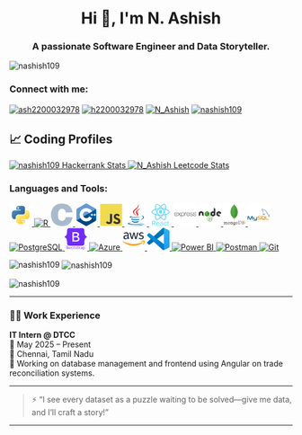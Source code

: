 <h1 align="center">Hi 👋, I'm N. Ashish</h1>
<h3 align="center">A passionate Software Engineer and Data Storyteller.</h3>

<p align="left"> <img src="https://komarev.com/ghpvc/?username=nashish109&label=Profile%20views&color=0e75b6&style=flat" alt="nashish109" /> </p>

<h3 align="left">Connect with me:</h3>
<p align="left">
<a href="https://www.codechef.com/users/ash2200032978" target="blank"><img align="center" src="https://cdn.jsdelivr.net/npm/simple-icons@3.1.0/icons/codechef.svg" alt="ash2200032978" height="30" width="40" /></a>
<a href="https://www.hackerrank.com/profile/h2200032978" target="blank"><img align="center" src="https://cdn.jsdelivr.net/npm/simple-icons@3.1.0/icons/hackerrank.svg" alt="h2200032978" height="30" width="40" /></a>
<a href="https://www.leetcode.com/u/N_Ashish/" target="blank"><img align="center" src="https://raw.githubusercontent.com/rahuldkjain/github-profile-readme-generator/master/src/images/icons/Social/leet-code.svg" alt="N_Ashish" height="30" width="40" /></a>
<a href="https://www.linkedin.com/in/nashish109" target="blank"><img align="center" src="https://cdn.jsdelivr.net/npm/simple-icons@3.1.0/icons/linkedin.svg" alt="nashish109" height="30" width="40" /></a>
</p>

## 📈 Coding Profiles

<span>
<a href="https://www.hackerrank.com/profile/h2200032978">
<img height="316" src="https://github-readme-stats.vercel.app/api?username=nashish109&show_icons=true&theme=github_dark&hide_border=true&title_color=58a6ff&icon_color=58a6ff" alt="nashish109 Hackerrank Stats"/>
</a>
<a href="https://leetcode.com/u/N_Ashish/">
<img height="316" src="https://leetcard.jacoblin.cool/N_Ashish?theme=dark&font=Ubuntu&cache=14400" alt="N_Ashish Leetcode Stats"/>
</a>
</span>

<h3 align="left">Languages and Tools:</h3>
<p align="left">
  <a href="https://www.python.org" target="_blank"> <img src="https://raw.githubusercontent.com/devicons/devicon/master/icons/python/python-original.svg" alt="Python" width="40" height="40"/> </a>
  <a href="https://www.r-project.org/" target="_blank"> <img src="https://www.vectorlogo.zone/logos/r-project/r-project-icon.svg" alt="R" width="40" height="40"/> </a>
  <a href="https://www.cprogramming.com/" target="_blank"> <img src="https://raw.githubusercontent.com/devicons/devicon/master/icons/c/c-original.svg" alt="C" width="40" height="40"/> </a>
  <a href="https://www.w3schools.com/cpp/" target="_blank"> <img src="https://raw.githubusercontent.com/devicons/devicon/master/icons/cplusplus/cplusplus-original.svg" alt="C++" width="40" height="40"/> </a>
  <a href="https://developer.mozilla.org/en-US/docs/Web/JavaScript" target="_blank"> <img src="https://raw.githubusercontent.com/devicons/devicon/master/icons/javascript/javascript-original.svg" alt="JavaScript" width="40" height="40"/> </a>
  <a href="https://www.java.com" target="_blank"> <img src="https://raw.githubusercontent.com/devicons/devicon/master/icons/java/java-original.svg" alt="Java" width="40" height="40"/> </a>
  <a href="https://reactjs.org/" target="_blank"> <img src="https://raw.githubusercontent.com/devicons/devicon/master/icons/react/react-original-wordmark.svg" alt="React" width="40" height="40"/> </a>
  <a href="https://expressjs.com" target="_blank"> <img src="https://raw.githubusercontent.com/devicons/devicon/master/icons/express/express-original-wordmark.svg" alt="Express.js" width="40" height="40"/> </a>
  <a href="https://nodejs.org" target="_blank"> <img src="https://raw.githubusercontent.com/devicons/devicon/master/icons/nodejs/nodejs-original-wordmark.svg" alt="Node.js" width="40" height="40"/> </a>
  <a href="https://www.mongodb.com/" target="_blank"> <img src="https://raw.githubusercontent.com/devicons/devicon/master/icons/mongodb/mongodb-original-wordmark.svg" alt="MongoDB" width="40" height="40"/> </a>
  <a href="https://www.mysql.com/" target="_blank"> <img src="https://raw.githubusercontent.com/devicons/devicon/master/icons/mysql/mysql-original-wordmark.svg" alt="MySQL" width="40" height="40"/> </a>
  <a href="https://www.postgresql.org/" target="_blank"> <img src="https://www.vectorlogo.zone/logos/postgresql/postgresql-icon.svg" alt="PostgreSQL" width="40" height="40"/> </a>
  <a href="https://getbootstrap.com" target="_blank"> <img src="https://raw.githubusercontent.com/devicons/devicon/master/icons/bootstrap/bootstrap-plain-wordmark.svg" alt="Bootstrap" width="40" height="40"/> </a>
  <a href="https://azure.microsoft.com/" target="_blank"> <img src="https://www.vectorlogo.zone/logos/microsoft_azure/microsoft_azure-icon.svg" alt="Azure" width="40" height="40"/> </a>
  <a href="https://aws.amazon.com/" target="_blank"> <img src="https://raw.githubusercontent.com/devicons/devicon/master/icons/amazonwebservices/amazonwebservices-original-wordmark.svg" alt="AWS" width="40" height="40"/> </a>
  <a href="https://code.visualstudio.com/" target="_blank"> <img src="https://raw.githubusercontent.com/devicons/devicon/master/icons/vscode/vscode-original.svg" alt="VS Code" width="40" height="40"/> </a>
  <a href="https://powerbi.microsoft.com/" target="_blank"> <img src="https://www.vectorlogo.zone/logos/microsoft_powerbi/microsoft_powerbi-icon.svg" alt="Power BI" width="40" height="40"/> </a>
  <a href="https://postman.com" target="_blank"> <img src="https://www.vectorlogo.zone/logos/getpostman/getpostman-icon.svg" alt="Postman" width="40" height="40"/> </a>
  <a href="https://git-scm.com/" target="_blank"> <img src="https://www.vectorlogo.zone/logos/git-scm/git-scm-icon.svg" alt="Git" width="40" height="40"/> </a>
</p>

<!-- Stats section -->
<p><img align="left" src="https://github-readme-stats.vercel.app/api/top-langs?username=nashish109&show_icons=true&locale=en&layout=compact" alt="nashish109" /></p>

<p>&nbsp;<img align="center" src="https://github-readme-stats.vercel.app/api?username=nashish109&show_icons=true&locale=en" alt="nashish109" /></p>

<p><img align="center" src="https://github-readme-streak-stats.herokuapp.com/?user=nashish109&" alt="nashish109" /></p>

---

### 🧑‍💼 Work Experience

**IT Intern @ DTCC**  
📆 May 2025 – Present  
📍 Chennai, Tamil Nadu  
💼 Working on database management and frontend using Angular on trade reconciliation systems.

---

> ⚡ “I see every dataset as a puzzle waiting to be solved—give me data, and I’ll craft a story!”  

---

